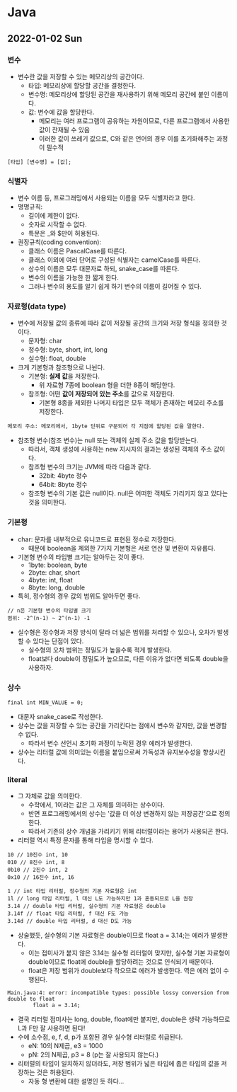 # Java
## 2022-01-02 Sun

### 변수
* 변수란 값을 저장할 수 있는 메모리상의 공간이다.
  * 타입: 메모리상에 할당할 공간을 결정한다.
  * 변수명: 메모리상에 할당된 공간을 재사용하기 위해 메모리 공간에 붙인 이름이다.
  * 값: 변수에 값을 할당한다.
    * 메모리는 여러 프로그램이 공유하는 자원이므로, 다른 프로그램에서 사용한 값이 잔재될 수 있음
    * 이러한 값이 쓰레기 값으로, C와 같은 언어의 경우 이를 초기화해주는 과정이 필수적
```
[타입] [변수명] = [값];
```

### 식별자
* 변수 이름 등, 프로그래밍에서 사용되는 이름을 모두 식별자라고 한다.
* 명명규칙: 
  * 길이에 제한이 없다.
  * 숫자로 시작할 수 없다.
  * 특문은 _와 $만이 허용된다.
* 권장규칙(coding convention):
  * 클래스 이름은 PascalCase를 따른다.
  * 클래스 이외에 여러 단어로 구성된 식별자는 camelCase를 따른다.
  * 상수의 이름은 모두 대문자로 하되, snake_case를 따른다.
  * 변수의 이름을 가능한 한 짧게 한다.
  * 그러나 변수의 용도를 알기 쉽게 하기 변수의 이름이 길어질 수 있다.

### 자료형(data type)
* 변수에 저장될 값의 종류에 따라 값이 저장될 공간의 크기와 저장 형식을 정의한 것이다.
  * 문자형: char
  * 정수형: byte, short, int, long
  * 실수형: float, double
* 크게 기본형과 참조형으로 나뉜다.
  * 기본형: **실제 값**을 저장한다.
    * 위 자료형 7종에 boolean 형을 더한 8종이 해당한다.
  * 참조형: 어떤 **값이 저장되어 있는 주소**를 값으로 저장한다.
    * 기본형 8종을 제외한 나머지 타입은 모두 객체가 존재하는 메모리 주소를 저장한다.
```
메모리 주소: 메모리에서, 1byte 단위로 구분되어 각 지점에 할당된 값을 말한다.
```
* 참조형 변수(참조 변수)는 null 또는 객체의 실제 주소 값을 할당받는다.
  * 따라서, 객체 생성에 사용하는 new 지시자의 결과는 생성된 객체의 주소 값이다.
  * 참조형 변수의 크기는 JVM에 따라 다음과 같다.
    * 32bit: 4byte 정수
    * 64bit: 8byte 정수
  * 참조형 변수의 기본 값은 null이다. null은 어떠한 객체도 가리키지 않고 있다는 것을 의미한다.

### 기본형
* char: 문자를 내부적으로 유니코드로 표현된 정수로 저장한다.
  * 때문에 boolean을 제외한 7가지 기본형은 서로 연산 및 변환이 자유롭다.
* 기본형 변수의 타입별 크기는 알아두는 것이 좋다.
  * 1byte: boolean, byte
  * 2byte: char, short
  * 4byte: int, float
  * 8byte: long, double
* 특히, 정수형의 경우 값의 범위도 알아두면 좋다.
``` 
// n은 기본형 변수의 타입별 크기
범위: -2^(n-1) ~ 2^(n-1) -1
```
* 실수형은 정수형과 저장 방식이 달라 더 넓은 범위를 처리할 수 있으나, 오차가 발생할 수 있다는 단점이 있다.
  * 실수형의 오차 범위는 정밀도가 높을수록 적게 발생한다.
  * float보다 double이 정밀도가 높으므로, 다른 이유가 없다면 되도록 double을 사용하자.

### 상수
```
final int MIN_VALUE = 0;
```
* 대문자 snake_case로 작성한다.
* 상수는 값을 저장할 수 있는 공간을 가리킨다는 점에서 변수와 같지만, 값을 변경할 수 없다.
  * 따라서 변수 선언시 초기화 과정이 누락된 경우 에러가 발생한다.
* 상수는 리터럴 값에 의미있는 이름을 붙임으로써 가독성과 유지보수성을 향상시킨다.

### literal
* 그 자체로 값을 의미한다.
  * 수학에서, 1이라는 값은 그 자체를 의미하는 상수이다.
  * 반면 프로그래밍에서의 상수는 '값을 더 이상 변경하지 않는 저장공간'으로 정의한다.
  * 따라서 기존의 상수 개념을 가리키기 위해 리터럴이라는 용어가 사용되곤 한다.
* 리터럴 역시 특정 문자를 통해 타입을 명시할 수 있다.
```
10 // 10진수 int, 10
010 // 8진수 int, 8
0b10 // 2진수 int, 2
0x10 // 16진수 int, 16

1 // int 타입 리터럴, 정수형의 기본 자료형은 int
1l // long 타입 리터럴, l 대신 L도 가능하지만 1과 혼동되므로 L을 권장
3.14 // double 타입 리터럴, 실수형의 기본 자료형은 double
3.14f // float 타입 리터럴, f 대신 F도 가능
3.14d // double 타입 리터럴, d 대신 D도 가능
```
* 상술했듯, 실수형의 기본 자료형은 double이므로 float a = 3.14;는 에러가 발생한다.
  * 이는 접미사가 붙지 않은 3.14는 실수형 리터럴이 맞지만, 실수형 기본 자료형이 double이므로 float에 double을 할당하려는 것으로 인식되기 때문이다.
  * float은 저장 범위가 double보다 작으므로 에러가 발생한다. 역은 에러 없이 수행된다.
```
Main.java:4: error: incompatible types: possible lossy conversion from double to float
        float a = 3.14;
```
* 결국 리터럴 접미사는 long, double, float에만 붙지만, double은 생략 가능하므로 L과 F만 잘 사용하면 된다!
* 수에 소수점, e, f, d, p가 포함된 경우 실수형 리터럴로 취급된다.
  * eN: 10의 N제곱, e3 = 1000
  * pN: 2의 N제곱, p3 = 8 (p는 잘 사용되지 않는다.)
* 리터럴의 타입이 일치하지 않더라도, 저장 범위가 넓은 타입에 좁은 타입의 값을 저장하는 것은 허용된다.
  * 자동 형 변환에 대한 설명인 듯 하다...